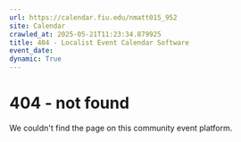 ```yaml
---
url: https://calendar.fiu.edu/nmatt015_952
site: Calendar
crawled_at: 2025-05-21T11:23:34.879925
title: 404 - Localist Event Calendar Software
event_date: 
dynamic: True
---
```


# 404 - not found
We couldn't find the page on this community event platform.
